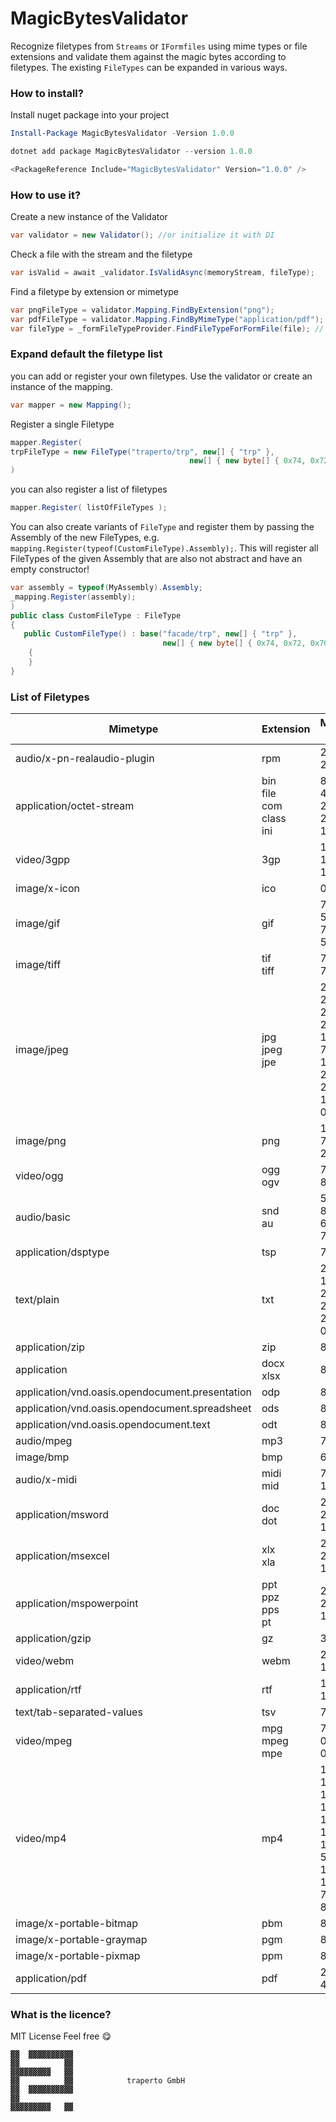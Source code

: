 ﻿# MagicBytesValidator
Recognize filetypes from `Streams` or `IFormfiles` using mime types or file extensions and validate them against the magic bytes according to filetypes.
The existing `FileTypes` can be expanded in various ways.


### How to install?

Install nuget package into your project

```powershell
Install-Package MagicBytesValidator -Version 1.0.0
```

```powershell
dotnet add package MagicBytesValidator --version 1.0.0
```

```powershell
<PackageReference Include="MagicBytesValidator" Version="1.0.0" />
```

### How to use it?

Create a new instance of the Validator

```c#
var validator = new Validator(); //or initialize it with DI
```

Check a file with the stream and the filetype

```c#
var isValid = await _validator.IsValidAsync(memoryStream, fileType);
```

Find a filetype by extension or mimetype

```c#
var pngFileType = validator.Mapping.FindByExtension("png");
var pdfFileType = validator.Mapping.FindByMimeType("application/pdf");
var fileType = _formFileTypeProvider.FindFileTypeForFormFile(file); // in case of a given IFormFile
```

### Expand default the filetype list

you can add or register your own filetypes. Use the validator or create an instance of the mapping.

```c#
var mapper = new Mapping();
```

Register a single Filetype

```c#
mapper.Register(
trpFileType = new FileType("traperto/trp", new[] { "trp" },
                                        new[] { new byte[] { 0x74, 0x72, 0x61, 0x70, 0x65, 0x72, 0x74, 0x6f } });
)
```

you can also register a list of filetypes

```c#
mapper.Register( listOfFileTypes );
```

You can also create variants of `FileType` and register them by passing the Assembly of the new FileTypes, e.g.
`mapping.Register(typeof(CustomFileType).Assembly);`. This will register all FileTypes of the given Assembly that are also
not abstract and have an empty constructor!

```c#
var assembly = typeof(MyAssembly).Assembly;
_mapping.Register(assembly);
)
public class CustomFileType : FileType
{
   public CustomFileType() : base("facade/trp", new[] { "trp" },
                                  new[] { new byte[] { 0x74, 0x72, 0x70 } })
    {
    }
}
```

### List of Filetypes

| Mimetype                                        | Extension                                  | Magicbytes (decimal)                                                                                                |
|-------------------------------------------------|--------------------------------------------|---------------------------------------------------------------------------------------------------------------------|
| audio/x-pn-realaudio-plugin                     | rpm                                        | 237 171 238 219                                                                                                     |
| application/octet-stream                        | bin<br />file<br />com<br />class<br />ini | 83 80 48 49<br />201<br />202 254 186 190                                                                           |
| video/3gpp                                      | 3gp                                        | 102 116 121 112 51 103                                                                                              |
| image/x-icon                                    | ico                                        | 0 0 1 0                                                                                                             |
| image/gif                                       | gif                                        | 71 73 70 56 55 97<br />71 73 70 56 57 97                                                                            |
| image/tiff                                      | tif<br />tiff                              | 73 73 42 0 <br />77 77 0 42                                                                                         |
| image/jpeg                                      | jpg<br />jpeg<br />jpe                     | 255 216 255 219<br />255 216 255 224 0 16 74<br />70 73 70 0 1<br />255 216 255 238<br />105 102 0 0                |
| image/png                                       | png                                        | 137 80 78 71 13 10 26 10                                                                                            |
| video/ogg                                       | ogg<br />ogv                               | 79 103 103 83                                                                                                       |
| audio/basic                                     | snd<br />au                                | 56 83 86 88<br />65 73 70 70                                                                                        |
| application/dsptype                             | tsp                                        | 77 90                                                                                                               |
| text/plain                                      | txt                                        | 239 187 191<br />255 254<br />254 255<br />255 254 0 0                                                              |
| application/zip                                 | zip                                        | 80 75 3 4                                                                                                           |
| application                                     | docx<br />xlsx                             | 80 75 7 8                                                                                                           |
| application/vnd.oasis.opendocument.presentation | odp                                        | 80 75 7 8                                                                                                           |
| application/vnd.oasis.opendocument.spreadsheet  | ods                                        | 80 75 7 8                                                                                                           |
| application/vnd.oasis.opendocument.text         | odt                                        | 80 75 7 8                                                                                                           |
| audio/mpeg                                      | mp3                                        | 73 68 51                                                                                                            |
| image/bmp                                       | bmp                                        | 66 77                                                                                                               |
| audio/x-midi                                    | midi<br />mid                              | 77 84 104 100                                                                                                       |
| application/msword                              | doc<br />dot                               | 208 207 17 224 161 177 26 255                                                                                       |
| application/msexcel                             | xlx<br />xla                               | 208 207 17 224 161 177 26 255                                                                                       |
| application/mspowerpoint                        | ppt<br />ppz<br />pps<br />pt              | 208 207 17 224 161 177 26 225                                                                                       |
| application/gzip                                | gz                                         | 31 139                                                                                                              |
| video/webm                                      | webm                                       | 26 69 223 163                                                                                                       |
| application/rtf                                 | rtf                                        | 123 92 114 116 102 49                                                                                               |
| text/tab-separated-values                       | tsv                                        | 71                                                                                                                  |
| video/mpeg                                      | mpg<br />mpeg<br />mpe                     | 71<br />0 0 1 186<br />0 0 1 179                                                                                    |
| video/mp4                                       | mp4                                        | 102 116 121 112 105 115 111 109 <br />102, 116, 121, 112, 109, 112, 52, 50 <br />102, 116, 121, 112, 77, 83, 62, 86 |
| image/x-portable-bitmap                         | pbm                                        | 80 49 10                                                                                                            |
| image/x-portable-graymap                        | pgm                                        | 80 50 10                                                                                                            |
| image/x-portable-pixmap                         | ppm                                        | 80 51 10                                                                                                            |
| application/pdf                                 | pdf                                        | 25 50 44 46                                                                                                         |

### What is the licence?

MIT License Feel free :yum:


```
▓▓  ▓▓▓▓▓▓▓▓▓▓
▓▓          ▓▓
▓▓▓▓▓▓▓▓▓   ▓▓
▓▓          ▓▓            traperto GmbH
▓▓  ▓▓▓▓▓▓▓▓▓▓
▓▓
▓▓▓▓▓▓▓▓▓   ▓▓
```